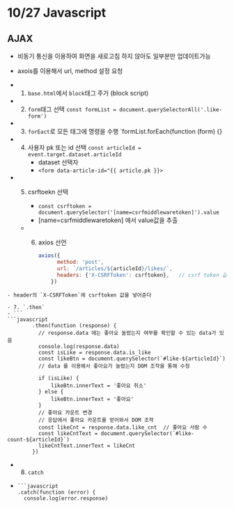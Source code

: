 # 10/27 Javascript

## AJAX

- 비동기 통신을 이용하여 화면을 새로고침 하지 않아도 일부분만 업데이트가능

- axois를 이용해서 url, method 설정 요청

- 1. `base.html`에서 `block`태그 주가 (block script)

- 2. `form`태그 선택 `const formList = document.querySelectorAll('.like-form')`

- 3. `forEact`로 모든 태그에 명령을 수행 `formList.forEach(function (form) {}

- 4. 사용자 pk 또는 id 선택 `const articleId = event.target.dataset.articleId`
     - dataset 선택자
     - `<form data-article-id="{{ article.pk }}>`

- 5. csrftoekn 선택
     
     - `const csrftoken = document.querySelector('[name=csrfmiddlewaretoken]').value`
     - [name=csrfmiddlewaretoken] 에서 value값을 추출
  - 6. axios 선언
       
       ```javascript
       axios({
             method: 'post',
             url: `/articles/${articleId}/likes/`,
             headers: {'X-CSRFToken': csrftoken},   // csrf token 값을 header로 전달
           })
       ```

```
- header의 `X-CSRFToken`에 csrftoken 값을 넣어준다

- 7. `.then`
- ```
```javascript
        .then(function (response) {
          // response.data 에는 좋아요 눌렸는지 여부를 확인할 수 있는 data가 있음
          console.log(response.data)
          const isLike = response.data.is_like
          const likeBtn = document.querySelector(`#like-${articleId}`)
          // data 를 이용해서 좋아요가 눌렸는지 DOM 조작을 통해 수정

          if (isLike) {
              likeBtn.innerText = '좋아요 취소'
          } else {
              likeBtn.innerText = '좋아요'
          }
          // 좋아요 카운트 변경
          // 응답에서 좋아요 카운트를 얻어와서 DOM 조작
          const likeCnt = response.data.like_cnt  // 좋아요 사람 수
          const likeCntText = document.querySelector(`#like-count-${articleId}`)
          likeCntText.innerText = likeCnt
        })
```

- 8. `catch`
- ```
  ```javascript
  .catch(function (error) {
    console.log(error.response)
  ```

